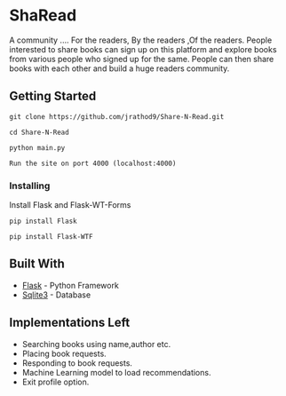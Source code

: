 # ShaRead

A community .... For the readers, By the readers ,Of the readers.
People interested to share books can sign up on this platform and explore
books from various people who signed up for the same.
People can then share books with each other and build a huge readers community.

## Getting Started

```
git clone https://github.com/jrathod9/Share-N-Read.git

cd Share-N-Read

python main.py  

Run the site on port 4000 (localhost:4000)
```

### Installing

Install Flask and Flask-WT-Forms
```
pip install Flask

pip install Flask-WTF
```

## Built With

* [Flask](http://flask.pocoo.org/docs/1.0/) - Python Framework
* [Sqlite3](https://www.sqlite.org/index.html) - Database

## Implementations Left 

* Searching books using name,author etc.
* Placing book requests.
* Responding to book requests.
* Machine Learning model to load recommendations.
* Exit profile option.
